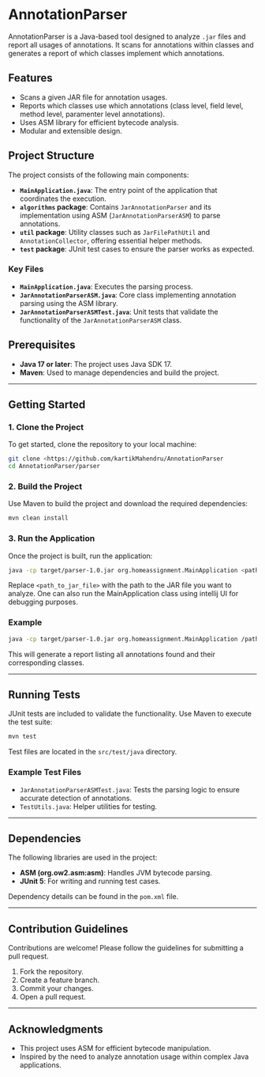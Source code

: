 # AnnotationParser

AnnotationParser is a Java-based tool designed to analyze `.jar` files and report all usages of annotations. It scans for annotations within classes and generates a report of which classes implement which annotations.

## Features

- Scans a given JAR file for annotation usages.
- Reports which classes use which annotations (class level, field level, method level, paramenter level annotations).
- Uses ASM library for efficient bytecode analysis.
- Modular and extensible design.

## Project Structure

The project consists of the following main components:

- **`MainApplication.java`**: The entry point of the application that coordinates the execution.
- **`algorithms` package**: Contains `JarAnnotationParser` and its implementation using ASM (`JarAnnotationParserASM`) to parse annotations.
- **`util` package**: Utility classes such as `JarFilePathUtil` and `AnnotationCollector`, offering essential helper methods.
- **`test` package**: JUnit test cases to ensure the parser works as expected.

### Key Files

- **`MainApplication.java`**: Executes the parsing process.
- **`JarAnnotationParserASM.java`**: Core class implementing annotation parsing using the ASM library.
- **`JarAnnotationParserASMTest.java`**: Unit tests that validate the functionality of the `JarAnnotationParserASM` class.

## Prerequisites

- **Java 17 or later**: The project uses Java SDK 17.
- **Maven**: Used to manage dependencies and build the project.

---

## Getting Started

### 1. Clone the Project

To get started, clone the repository to your local machine:

```bash
git clone <https://github.com/kartikMahendru/AnnotationParser
cd AnnotationParser/parser
```

### 2. Build the Project

Use Maven to build the project and download the required dependencies:

```bash
mvn clean install
```

### 3. Run the Application

Once the project is built, run the application:

```bash
java -cp target/parser-1.0.jar org.homeassignment.MainApplication <path_to_jar_file>
```

Replace `<path_to_jar_file>` with the path to the JAR file you want to analyze.
One can also run the MainApplication class using intellij UI for debugging purposes.

### Example

```bash
java -cp target/parser-1.0.jar org.homeassignment.MainApplication /path/to/sample.jar
```

This will generate a report listing all annotations found and their corresponding classes.

---

## Running Tests

JUnit tests are included to validate the functionality. Use Maven to execute the test suite:

```bash
mvn test
```

Test files are located in the `src/test/java` directory.

### Example Test Files

- `JarAnnotationParserASMTest.java`: Tests the parsing logic to ensure accurate detection of annotations.
- `TestUtils.java`: Helper utilities for testing.

---

## Dependencies

The following libraries are used in the project:

- **ASM (org.ow2.asm:asm)**: Handles JVM bytecode parsing.
- **JUnit 5**: For writing and running test cases.

Dependency details can be found in the `pom.xml` file.

---

## Contribution Guidelines

Contributions are welcome! Please follow the guidelines for submitting a pull request.

1. Fork the repository.
2. Create a feature branch.
3. Commit your changes.
4. Open a pull request.

---

## Acknowledgments

- This project uses ASM for efficient bytecode manipulation.
- Inspired by the need to analyze annotation usage within complex Java applications.
